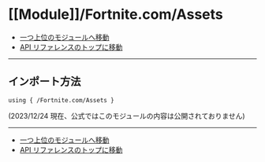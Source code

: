 # [[Module]]/Fortnite.com/Assets

- [一つ上位のモジュールへ移動](../main.md)
- [API リファレンスのトップに移動](../../main.md)

---

## インポート方法

```verse
using { /Fortnite.com/Assets }
```

(2023/12/24 現在、公式ではこのモジュールの内容は公開されておりません)

---

- [一つ上位のモジュールへ移動](../main.md)
- [API リファレンスのトップに移動](../../main.md)
